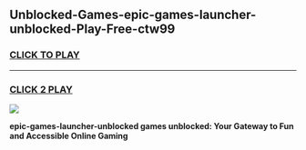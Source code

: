 
## Unblocked-Games-epic-games-launcher-unblocked-Play-Free-ctw99
<h3>
<a href="https://premium76.site?title=epic-games-launcher-unblocked&ref=17A">CLICK TO PLAY</a></h3>
<hr>

<h3>
<a href="https://premium76.site?title=epic-games-launcher-unblocked&ref=17A">CLICK 2 PLAY</a>
  
</h3>

<a href="https://premium76.site?title=epic-games-launcher-unblocked&ref=17A"><img src="https://clearcache.store/games.png"></a>


**epic-games-launcher-unblocked games unblocked: Your Gateway to Fun and Accessible Online Gaming**
